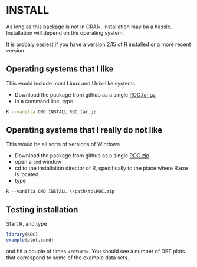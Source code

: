 INSTALL
=======

As long as this package is not in CRAN, installation may ba a hassle.  Installation will depend on the operating system.  

It is probaly easiest if you have a version  2.15 of R installed or a more recent version. 

Operating systems that I like
-----------------------------

This would include most Linux and Unix-like systems

 - Download the package from github as a single [ROC.tar.gz](https://api.github.com/repos/davidavdav/ROC/tarball)
 - in a command line, type
 
 ```sh
 R --vanilla CMD INSTALL ROC.tar.gz
 ```
 
Operating systems that I really do not like
-------------------------------------------
 
This would be all sorts of versions of Windows
 
  - Download the package from github as a single [ROC.zip](https://api.github.com/repos/davidavdav/ROC/zipball)
  - open a `cmd` window
  - cd to the installation director of R, specifically to the place where R.exe is located
  - type

```dos
R --vanilla CMD INSTALL \\path\to\ROC.zip
```

Testing installation
--------------------

Start R, and type
```R
library(ROC)
example(plot.cond)
```
and hit a couple of times `<return>`.  You should see a number of DET plots that correspond to some of the example data sets. 
